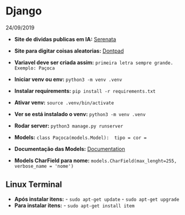 # Django

24/09/2019

- **Site de dividas publicas em IA:** <a href="https://serenata.ai/">Serenata</a>
- **Site para digitar coisas aleatorias:** <a href="http://dontpad.com/">Dontpad</a>
- **Variavel deve ser criada assim:** `primeira letra sempre grande. Exemplo: Paçoca`
- **Iniciar venv ou env:** `python3 -m venv .venv`
- **Instalar requirements:** `pip install -r requirements.txt`
- **Ativar venv:** `source .venv/bin/activate`
- **Ver se está instalado o venv:** `python3 -m venv .venv`
- **Rodar server:** `python3 manage.py runserver`

- **Models:** 
`class Paçoca(models.Model): 
tipo =
cor = `
- **Documentação das Models:** <a href="https://docs.djangoproject.com/en/2.2/topics/db/models/">Documentation</a>
- **Models CharField para nome:** `models.CharField(max_lenght=255, verbose_name = 'nome')`

## Linux Terminal 

- **Após instalar itens:** - `sudo apt-get update` - `sudo apt-get upgrade`
- **Para instalar itens:** - `sudo apt-get install item` 
